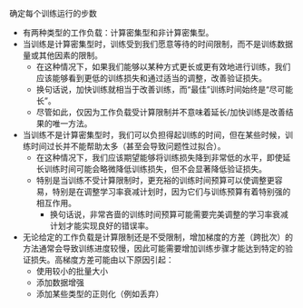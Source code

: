 确定每个训练运行的步数

- 有两种类型的工作负载：计算密集型和非计算密集型。
- 当训练是计算密集型时，训练受到我们愿意等待的时间限制，而不是训练数据量或其他因素的限制。
	- 在这种情况下，如果我们能够以某种方式更长或更有效地进行训练，我们应该能够看到更低的训练损失和通过适当的调整，改善验证损失。
	- 换句话说，加快训练就相当于改善训练，而“最佳”训练时间始终是“尽可能长”。
	- 尽管如此，仅因为工作负载受计算限制并不意味着延长/加快训练是改善结果的唯一方法。
- 当训练不是计算密集型时，我们可以负担得起训练的时间，但在某些时候，训练时间过长并不能帮助太多（甚至会导致问题性过拟合）。
	- 在这种情况下，我们应该期望能够将训练损失降到非常低的水平，即使延长训练时间可能会略微降低训练损失，但不会显著降低验证损失。
	- 特别是当训练不受计算限制时，更充裕的训练时间预算可以使调整更容易，特别是在调整学习率衰减计划时，因为它们与训练预算有着特别强的相互作用。
		- 换句话说，非常吝啬的训练时间预算可能需要完美调整的学习率衰减计划才能实现良好的错误率。
- 无论给定的工作负载是计算限制还是不受限制，增加梯度的方差（跨批次）的方法通常会导致训练进度较慢，因此可能需要增加训练步骤才能达到特定的验证损失。高梯度方差可能由以下原因引起：
	- 使用较小的批量大小
	- 添加数据增强
	- 添加某些类型的正则化（例如丢弃）

